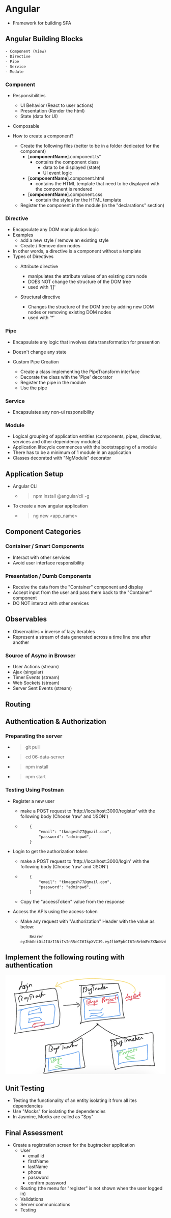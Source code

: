 # Angular #
- Framework for building SPA

## Angular Building Blocks ##
    - Component (View)
    - Directive
    - Pipe
    - Service
    - Module

### Component ###
- Responsibilities
    - UI Behavior (React to user actions)
    - Presentation (Render the html)
    - State (data for UI)
- Composable

- How to create a component?
    - Create the following files (better to be in a folder dedicated for the component)
        - [**componentName**].component.ts"
            - contains the component class
                - data to be displayed (state)
                - UI event logic
        - [**componentName**].component.html
            - contains the HTML template that need to be displayed with the component is rendered
        - [**componentName**].component.css
            - contain the styles for the HTML template
    - Register the component in the module (in the "declarations" section)

### Directive ###
- Encapsulate any DOM manipulation logic
- Examples
    - add a new style / remove an existing style
    - Create / Remove dom nodes
- In other words, a directive is a component without a template
- Types of Directives
    - Attribute directive
        - manipulates the attribute values of an existing dom node
        - DOES NOT change the structure of the DOM tree
        - used with '[]'

    - Structural directive
        - Changes the structure of the DOM tree by adding new DOM nodes or removing existing DOM nodes
        - used with '*'

### Pipe ###
- Encapsulate any logic that involves data transformation for presention
- Doesn't change any state

- Custom Pipe Creation
    - Create a class implementing the PipeTransform interface
    - Decorate the class with the 'Pipe' decorator
    - Register the pipe in the module
    - Use the pipe


### Service ###
- Encapsulates any non-ui responsibility

### Module ###
- Logical grouping of application entities (components, pipes, directives, services and other dependency modules)
- Application lifecycle commences with the bootstrapping of a module
- There has to be a minimum of 1 module in an application
- Classes decorated with "NgModule" decorator

## Application Setup ##
- Angular CLI
    - > npm install @angular/cli -g

- To create a new angular application
    - > ng new <app_name>


## Component Categories ##
### Container / Smart Components ###
- Interact with other services
- Avoid user interface responsibility

### Presentation / Dumb Components ###
- Receive the data from the "Container" component and display
- Accept input from the user and pass them back to the "Container" component
- DO NOT interact with other services

## Observables ##
- Observables = inverse of lazy iterables
- Represent a stream of data generated across a time line one after another

### Source of Async in Browser ###
- User Actions (stream)
- Ajax (singular)
- Timer Events (stream)
- Web Sockets (stream)
- Server Sent Events (stream)

## Routing ##


## Authentication & Authorization ##
### Preparating the server ###
- > git pull 
- > cd 06-data-server
- > npm install
- > npm start

### Testing Using Postman ###
- Register a new user
    - make a POST request to 'http://localhost:3000/register' with the following body (Choose 'raw' and 'JSON')
    - 
        ```
            {
                "email": "tkmagesh77@gmail.com",
                "password": "adminpwd",
            }
        ```
- Login to get the authorization token
    - make a POST request to 'http://localhost:3000/login' with the following body (Choose 'raw' and 'JSON')
    - 
        ```
            {
                "email": "tkmagesh77@gmail.com",
                "password": "adminpwd",
            }
        ```
    - Copy the "accessToken" value from the response

- Access the APIs using the access-token
    - Make any request with "Authorization" Header with the value as below:
        ```
            Bearer eyJhbGciOiJIUzI1NiIsInR5cCI6IkpXVCJ9.eyJlbWFpbCI6InRrbWFnZXNoNzdAZ21haWwuY29tIiwiaWF0IjoxNjkxNTg4OTQ4LCJleHAiOjE2OTE1OTI1NDgsInN1YiI6IjIifQ.4DK52ULeFP014uTG5CAoUWAciGfNAYBgIb2F38mRir8
        ```

## Implement the following routing with authentication ##
![image routing](./bugtracker-routing.png)

## Unit Testing ##
- Testing the functionality of an entity isolating it from all ites dependencies
- Use "Mocks" for isolating the dependencies
- In Jasmine, Mocks are called as "Spy"

## Final Assessment ##
- Create a registration screen for the bugtracker application
    - User
        - email id
        - firstName
        - lastName
        - phone
        - password
        - confirm password
    - Routing
        (the menu for "register" is not shown when the user logged in)
    - Validations
    - Server communications
    - Testing
